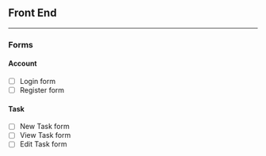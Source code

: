 ## Front End

---

### Forms

#### Account

- [ ] Login form
- [ ] Register form

#### Task

- [ ] New Task form
- [ ] View Task form
- [ ] Edit Task form
